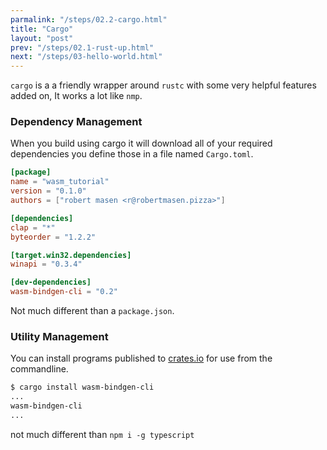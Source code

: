 ```yaml
---
parmalink: "/steps/02.2-cargo.html"
title: "Cargo"
layout: "post"
prev: "/steps/02.1-rust-up.html"
next: "/steps/03-hello-world.html"
---
```

<div class="explain">

`cargo` is a a friendly wrapper around `rustc` with some very helpful features added on, It works a lot like `nmp`.

### Dependency Management

When you build using cargo it will download all of your required dependencies you define those in a file named `Cargo.toml`.
</div>

```toml
[package]
name = "wasm_tutorial"
version = "0.1.0"
authors = ["robert masen <r@robertmasen.pizza>"]

[dependencies]
clap = "*"
byteorder = "1.2.2"

[target.win32.dependencies]
winapi = "0.3.4"

[dev-dependencies]
wasm-bindgen-cli = "0.2"
```
Not much different than a `package.json`.

<div class="explain">


### Utility Management
You can install programs published to [crates.io](https://crates.io) for use from the commandline.
</div>

```bash
$ cargo install wasm-bindgen-cli
...
wasm-bindgen-cli
...
```
not much different than `npm i -g typescript`